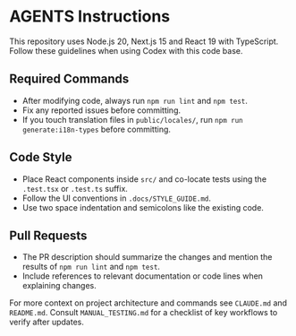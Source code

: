# AGENTS Instructions

This repository uses Node.js 20, Next.js 15 and React 19 with TypeScript. Follow these guidelines when using Codex with this code base.

## Required Commands
- After modifying code, always run `npm run lint` and `npm test`.
- Fix any reported issues before committing.
- If you touch translation files in `public/locales/`, run `npm run generate:i18n-types` before committing.

## Code Style
- Place React components inside `src/` and co-locate tests using the `.test.tsx` or `.test.ts` suffix.
- Follow the UI conventions in `.docs/STYLE_GUIDE.md`.
- Use two space indentation and semicolons like the existing code.

## Pull Requests
- The PR description should summarize the changes and mention the results of `npm run lint` and `npm test`.
- Include references to relevant documentation or code lines when explaining changes.

For more context on project architecture and commands see `CLAUDE.md` and `README.md`.
Consult `MANUAL_TESTING.md` for a checklist of key workflows to verify after updates.
